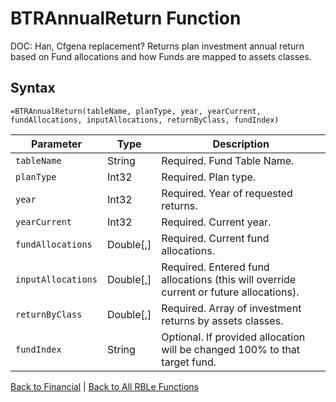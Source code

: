 # BTRAnnualReturn Function

DOC: Han, Cfgena replacement?  Returns plan investment annual return based on Fund allocations and how Funds are mapped to assets classes.

## Syntax

```excel
=BTRAnnualReturn(tableName, planType, year, yearCurrent, fundAllocations, inputAllocations, returnByClass, fundIndex)
```

Parameter | Type | Description
---|---|---
`tableName` | String | Required.  Fund Table Name.
`planType` | Int32 | Required.  Plan type.
`year` | Int32 | Required.  Year of requested returns.
`yearCurrent` | Int32 | Required.  Current year.
`fundAllocations` | Double[,] | Required.  Current fund allocations.
`inputAllocations` | Double[,] | Required.  Entered fund allocations (this will override current or future allocations).
`returnByClass` | Double[,] | Required.  Array of investment returns by assets classes.
`fundIndex` | String | Optional.  If provided allocation will be changed 100% to that target fund.

[Back to Financial](RBLeFinancial.md) | [Back to All RBLe Functions](RBLe.md#function-documentation)
